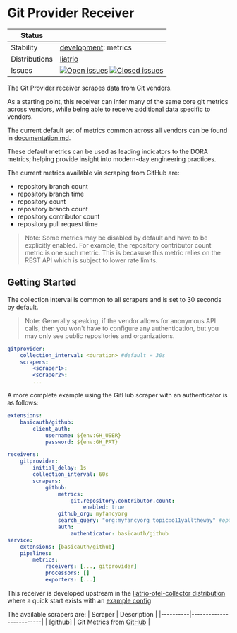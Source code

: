 # Git Provider Receiver

<!-- status autogenerated section -->
| Status        |           |
| ------------- |-----------|
| Stability     | [development]: metrics   |
| Distributions | [liatrio] |
| Issues        | [![Open issues](https://img.shields.io/github/issues-search/open-telemetry/opentelemetry-collector-contrib?query=is%3Aissue%20is%3Aopen%20label%3Areceiver%2Fgitprovider%20&label=open&color=orange&logo=opentelemetry)](https://github.com/open-telemetry/opentelemetry-collector-contrib/issues?q=is%3Aopen+is%3Aissue+label%3Areceiver%2Fgitprovider) [![Closed issues](https://img.shields.io/github/issues-search/open-telemetry/opentelemetry-collector-contrib?query=is%3Aissue%20is%3Aclosed%20label%3Areceiver%2Fgitprovider%20&label=closed&color=blue&logo=opentelemetry)](https://github.com/open-telemetry/opentelemetry-collector-contrib/issues?q=is%3Aclosed+is%3Aissue+label%3Areceiver%2Fgitprovider) |

[development]: https://github.com/open-telemetry/opentelemetry-collector#development
[liatrio]: https://github.com/liatrio/liatrio-otel-collector
<!-- end autogenerated section --> 

The Git Provider receiver scrapes data from Git vendors.

As a starting point, this receiver can infer many of the same core git
metrics across vendors, while being able to receive additional data specific to
vendors. 

The current default set of metrics common across all vendors can be found in
[documentation.md](./documentation.md).

These default metrics can be used as leading indicators to the DORA metrics; helping 
provide insight into modern-day engineering practices.

The current metrics available via scraping from GitHub are:
* repository branch count
* repository branch time 
* repository count
* repository branch count
* repository contributor count
* repository pull request time

> Note: Some metrics may be disabled by default and have to be explicitly enabled.
> For example, the repository contributor count metric is one such metric. This is
> becasuse this metric relies on the REST API which is subject to lower rate limits.


## Getting Started

The collection interval is common to all scrapers and is set to 30 seconds by default.

> Note: Generally speaking, if the vendor allows for anonymous API calls, then you
> won't have to configure any authentication, but you may only see public repositories
> and organizations.

```yaml
gitprovider:
    collection_interval: <duration> #default = 30s
    scrapers:
        <scraper1>:
        <scraper2>:
        ...
```

A more complete example using the GitHub scraper with an authenticator is as follows:
```yaml
extensions:
    basicauth/github:
        client_auth:
            username: ${env:GH_USER}
            password: ${env:GH_PAT}

receivers:
    gitprovider:
        initial_delay: 1s
        collection_interval: 60s
        scrapers:
            github:
                metrics:
                    git.repository.contributor.count:
                        enabled: true
                github_org: myfancyorg
                search_query: "org:myfancyorg topic:o11yalltheway" #optional query override, defaults to "{org,user}:<github_org>"
                auth:
                    authenticator: basicauth/github
service:
    extensions: [basicauth/github]
    pipelines:
        metrics:
            receivers: [..., gitprovider]
            processors: []
            exporters: [...]
```

This receiver is developed upstream in the [liatrio-otel-collector distribution](https://github.com/liatrio/liatrio-otel-collector)
where a quick start exists with an [example config](https://github.com/liatrio/liatrio-otel-collector/blob/main/config/config.yaml)

The available scrapers are:
| Scraper  | Description             |
|----------|-------------------------|
| [github] | Git Metrics from [GitHub](https://github.com/) |
